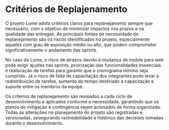 # **Critérios de Replajenamento**

O projeto Lume adota critérios claros para replanejamento sempre que necessário, com o objetivo de minimizar impactos nos prazos e na qualidade das entregas. As principais fontes de necessidade de replanejamento são os riscos identificados no projeto, especialmente aqueles com grau de exposição médio ou alto, que podem comprometer significativamente o andamento das sprints.

No caso do Lume, o risco de atrasos devido à mudança de mobile para web pode exigir ajustes nas sprints, priorização das funcionalidades essenciais e realocação de tarefas para garantir que o cronograma mínimo seja cumprido. Já o risco de falta de capacitação dos integrantes pode levar à redistribuição de tarefas, aumento do tempo destinado à capacitação e suporte entre os membros da equipe.

Os critérios de replanejamento são revisados a cada ciclo de desenvolvimento e aplicados conforme a necessidade, garantindo que os planos de mitigação e contingência sejam acionados de forma organizada. Todas as alterações no planejamento do projeto são registradas e versionadas, assegurando rastreabilidade e histórico das decisões tomadas durante o desenvolvimento.